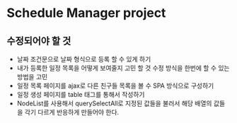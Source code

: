 # Schedule Manager project
## 수정되어야 할 것
-  날짜 조건문으로 날짜 형식으로 등록 할 수 있게  하기
-  내가 등록한 일정 목록을 어떻게 보여줄지 고민 할 것 수정 방식을 한번에 할 수 있는 방법을 고민
- 일정 목록 페이지를 ajax로 다른 친구들 목록을 볼 수 SPA 방식으로 구성하기
- 일정 생성 페이지를 table 태그를 통해서 작성하기
- NodeList를 사용해서 querySelectAll로 지정된 값들을 불러서 해당 배열의 값들을 각기 다르게 반응하게 만들어야 한다.